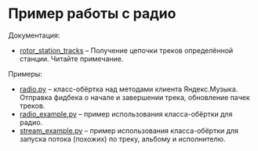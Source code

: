 # Пример работы с радио

Документация:
- [rotor_station_tracks](https://yandex-music.readthedocs.io/en/latest/yandex_music.client.html#yandex_music.client.Client.rotor_station_tracks) – 
  Получение цепочки треков определённой станции. Читайте примечание.
  
Примеры:
- [radio.py](radio.py) – класс-обёртка над методами клиента Яндекс.Музыка. 
  Отправка фидбека о начале и завершении трека, обновление пачек треков.
- [radio_example.py](radio_example.py) – пример использования класса-обёртки 
  для радио.
- [stream_example.py](stream_example.py) – пример использования класса-обёртки
  для запуска потока (похожих) по треку, альбому и исполнителю.

